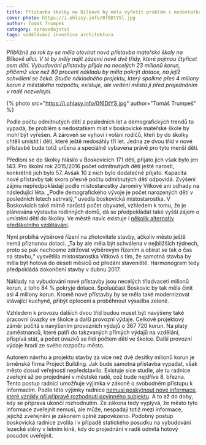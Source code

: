 ```yaml
---
title: Přístavba školky na Bílkově by měla vyřešit problém s nedostatkem míst
cover-photo: https://i.ohlasy.info/0f6DtYSl.jpg
author: Tomáš Trumpeš
category: zpravodajství
tags: vzdělávání investice architektura
---
```


*Přibližně za rok by se měla otevírat nová přístavba mateřské školy na Bílkově ulici. V té by měly najít zázemí nové dvě třídy, které pojmou čtyřicet osm dětí. Vybudování přístavby přijde na necelých 23 milionů korun, přičemž více než 80 procent nákladu by měla pokrýt dotace, na jejíž schválení se čeká. Studie nákladného projektu, který spolkne přes 4 miliony korun z městského rozpočtu, existuje, ale vedení města ji před projednáním v radě nezveřejní.*

{% photo src="https://i.ohlasy.info/0f6DtYS.jpg" author="Tomáš Trumpeš" %}

Podle počtu odmítnutých dětí z posledních let a demografických trendů to vypadá, že problém s nedostatkem míst v boskovické mateřské škole by mohl být vyřešen. A zároveň se vyhoví i volání rodičů, kteří by do školky chtěli umístit i děti, které ještě nedosáhly tří let. Jedna ze dvou tříd v nové přístavbě bude totiž určena a speciálně vybavena právě pro tyto menší děti.

Předloni se do školky hlásilo v Boskovicích 171 dětí, přijato jich však bylo jen 143. Pro školní rok 2015/2016 počet odmítnutých dětí ještě narostl, konkrétně jich bylo 57. Avšak 10 z nich bylo dodatečně přijato. Kapacita nové přístavby tak skoro přesně počtu odmítnutých dětí odpovídá. Zvýšení zájmu nepředpokládají podle místostarostky Jaromíry Vítkové ani odhady na následující léta. „Podle demografického vývoje je počet narozených dětí v posledních letech setrvalý,“ uvedla boskovická místostarostka. V Boskovicích také mírně narůstá počet obyvatel, vzhledem k tomu, že je plánována výstavba rodinných domů, dá se předpokládat také vyšší zájem o umístění dětí do školky. Ve městě navíc existuje i [několik alternativ předškolního vzdělávání](/clanky/2016/02/lesni-skolky.html).

Nyní probíhá výběrové řízení na zhotovitele stavby, ačkoliv město ještě nemá přiznanou dotaci. „Ta by ale měla být schválena v nejbližších týdnech, proto se pak nechceme zdržovat výběrovým řízením a obírat se tak o čas na stavbu,“ vysvětlila místostarostka Vítková s tím, že samotná stavba by měla být hotová do deseti měsíců od předání staveniště. Harmonogram tedy předpokládá dokončení stavby v dubnu 2017.

Náklady na vybudování nové přístavby jsou necelých třiadvaceti milionů korun, z toho 84 % pokryje dotace. Spoluúčast Boskovic by tak měla činit asi 4 miliony korun. Kromě nové přístavby by se měla také modernizovat stávající kuchyně, přibýt oplocení a proběhnout výsadba zeleně.

Vzhledem k provozu dalších dvou tříd budou muset být navýšeny také pracovní úvazky ve školce a další provozní výdaje. Celkově projektový záměr počítá s navýšením provozních výdajů o 367 720 korun. Na platy zaměstnanců, které patří do takzvaných přímých výdajů na vzdělání, přispívá stát, a počet úvazků se řídí počtem dětí ve školce. Další provozní výdaje hradí ze svého rozpočtu město.

Autorem návrhu a projektu stavby za více než dvě desítky milionů korun je brněnská firma Project Building. Jak bude samotná přístavba vypadat, však město dosud veřejnosti nepředstavilo. Existuje sice studie, ale tu radnice zveřejní až po projednání v městské radě, což bude nejdříve 8. března. Tento postup radnici umožňuje výjimka v zákoně o svobodném přístupu k informacím. Podle této výjimky radnice [nemusí poskytnout nové informace, které vznikly při přípravě rozhodnutí povinného subjektu](http://frankbold.org/poradna/kategorie/pravo-na-informace/rada/kompletni-pruvodce-pravem-na-informace). A to až do doby, kdy se příprava ukončí rozhodnutím. Ze zákona tedy vyplývá, že město tyto informace zveřejnit nemusí, ale může, nespadají totiž mezi informace, jejichž zveřejnění je zákonem úplně zapovězeno. Podobný postup boskovická radnice zvolila i v případě statického posudku na vybudování lezecké stěny v letním kině, kdy do projednání v radě odmítá hotový posudek uveřejnit.

